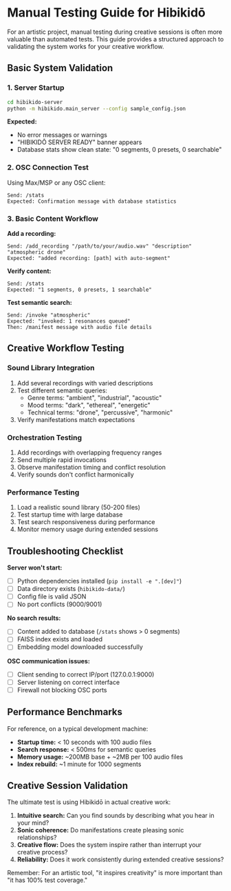 # Manual Testing Guide for Hibikidō

For an artistic project, manual testing during creative sessions is often more valuable than automated tests. This guide provides a structured approach to validating the system works for your creative workflow.

## Basic System Validation

### 1. Server Startup
```bash
cd hibikido-server
python -m hibikido.main_server --config sample_config.json
```

**Expected:**
- No error messages or warnings
- "HIBIKIDŌ SERVER READY" banner appears
- Database stats show clean state: "0 segments, 0 presets, 0 searchable"

### 2. OSC Connection Test
Using Max/MSP or any OSC client:

```
Send: /stats
Expected: Confirmation message with database statistics
```

### 3. Basic Content Workflow

**Add a recording:**
```
Send: /add_recording "/path/to/your/audio.wav" "description" "atmospheric drone"
Expected: "added recording: [path] with auto-segment"
```

**Verify content:**
```
Send: /stats  
Expected: "1 segments, 0 presets, 1 searchable"
```

**Test semantic search:**
```
Send: /invoke "atmospheric"
Expected: "invoked: 1 resonances queued"
Then: /manifest message with audio file details
```

## Creative Workflow Testing

### Sound Library Integration
1. Add several recordings with varied descriptions
2. Test different semantic queries:
   - Genre terms: "ambient", "industrial", "acoustic"
   - Mood terms: "dark", "ethereal", "energetic"  
   - Technical terms: "drone", "percussive", "harmonic"
3. Verify manifestations match expectations

### Orchestration Testing
1. Add recordings with overlapping frequency ranges
2. Send multiple rapid invocations
3. Observe manifestation timing and conflict resolution
4. Verify sounds don't conflict harmonically

### Performance Testing
1. Load a realistic sound library (50-200 files)
2. Test startup time with large database
3. Test search responsiveness during performance
4. Monitor memory usage during extended sessions

## Troubleshooting Checklist

**Server won't start:**
- [ ] Python dependencies installed (`pip install -e ".[dev]"`)
- [ ] Data directory exists (`hibikido-data/`)
- [ ] Config file is valid JSON
- [ ] No port conflicts (9000/9001)

**No search results:**
- [ ] Content added to database (`/stats` shows > 0 segments)
- [ ] FAISS index exists and loaded
- [ ] Embedding model downloaded successfully

**OSC communication issues:**
- [ ] Client sending to correct IP/port (127.0.0.1:9000)
- [ ] Server listening on correct interface
- [ ] Firewall not blocking OSC ports

## Performance Benchmarks

For reference, on a typical development machine:

- **Startup time:** < 10 seconds with 100 audio files
- **Search response:** < 500ms for semantic queries
- **Memory usage:** ~200MB base + ~2MB per 100 audio files
- **Index rebuild:** ~1 minute for 1000 segments

## Creative Session Validation

The ultimate test is using Hibikidō in actual creative work:

1. **Intuitive search:** Can you find sounds by describing what you hear in your mind?
2. **Sonic coherence:** Do manifestations create pleasing sonic relationships?
3. **Creative flow:** Does the system inspire rather than interrupt your creative process?
4. **Reliability:** Does it work consistently during extended creative sessions?

Remember: For an artistic tool, "it inspires creativity" is more important than "it has 100% test coverage."